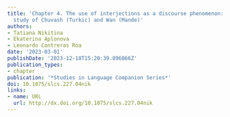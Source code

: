 ```yaml
---
title: 'Chapter 4. The use of interjections as a discourse phenomenon: A contrastive
  study of Chuvash (Turkic) and Wan (Mande)'
authors:
- Tatiana Nikitina
- Ekaterina Aplonova
- Leonardo Contreras Roa
date: '2023-03-01'
publishDate: '2023-12-18T15:20:39.896866Z'
publication_types:
- chapter
publication: '*Studies in Language Companion Series*'
doi: 10.1075/slcs.227.04nik
links:
- name: URL
  url: http://dx.doi.org/10.1075/slcs.227.04nik
---
```

